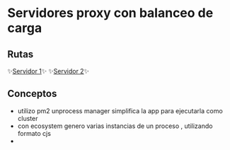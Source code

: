 # Servidores proxy con balanceo de carga 

## Rutas
✨[Servidor 1](http://localhost:8080/)✨
✨[Servidor 2](http://localhost:8081/)✨
## Conceptos
-  utilizo pm2 unprocess manager simplifica la app para ejecutarla como cluster
-  con ecosystem genero varias instancias de un proceso , utilizando formato cjs
-
